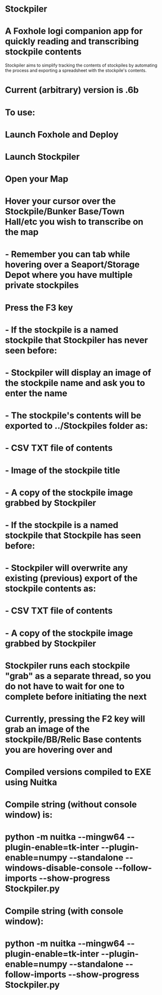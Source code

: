 # Stockpiler
# A Foxhole logi companion app for quickly reading and transcribing stockpile contents

Stockpiler aims to simplify tracking the contents of stockpiles by automating the process and exporting a spreadsheet with the stockpile's contents.

# Current (arbitrary) version is .6b

# To use:
# Launch Foxhole and Deploy
# Launch Stockpiler
# Open your Map
# Hover your cursor over the Stockpile/Bunker Base/Town Hall/etc you wish to transcribe **on the map**
# - Remember you can tab while hovering over a Seaport/Storage Depot where you have multiple private stockpiles
# Press the **F3** key
# - If the stockpile is a named stockpile that Stockpiler has never seen before:
# -   Stockpiler will display an image of the stockpile name and ask you to enter the name
# -   The stockpile's contents will be exported to ../Stockpiles folder as:
# -     CSV TXT file of contents
# -     Image of the stockpile title
# -     A copy of the stockpile image grabbed by Stockpiler
# - If the stockpile is a named stockpile that Stockpile has seen before:
# -   Stockpiler will overwrite any existing (previous) export of the stockpile contents as:
# -    CSV TXT file of contents
# -    A copy of the stockpile image grabbed by Stockpiler


# Stockpiler runs each stockpile "grab" as a separate thread, so you do not have to wait for one to complete before initiating the next


# Currently, pressing the F2 key will grab an image of the stockpile/BB/Relic Base contents you are hovering over and


# Compiled versions compiled to EXE using Nuitka

# Compile string (without console window) is:
# python -m nuitka --mingw64 --plugin-enable=tk-inter --plugin-enable=numpy --standalone --windows-disable-console --follow-imports --show-progress Stockpiler.py

# Compile string (with console window):
# python -m nuitka --mingw64 --plugin-enable=tk-inter --plugin-enable=numpy --standalone --follow-imports --show-progress Stockpiler.py
